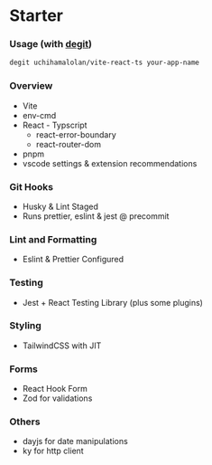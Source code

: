 # Starter

### Usage (with [degit](https://github.com/Rich-Harris/degit))
```bash
degit uchihamalolan/vite-react-ts your-app-name
```

### Overview

- Vite
- env-cmd
- React - Typscript
  - react-error-boundary
  - react-router-dom
- pnpm
- vscode settings & extension recommendations

### Git Hooks

- Husky & Lint Staged
- Runs prettier, eslint & jest @ precommit

### Lint and Formatting

- Eslint & Prettier Configured

### Testing

- Jest + React Testing Library (plus some plugins)

### Styling

- TailwindCSS with JIT

### Forms

- React Hook Form
- Zod for validations

### Others

- dayjs for date manipulations
- ky for http client
